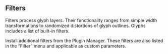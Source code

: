 ## Filters

Filters process glyph layers.
Their functionality ranges from simple width transformations to randomized distortions of glyph outlines.
Glyphs includes a list of built-in filters.

Install additional filters from the Plugin Manager.
These filters are also listed in the “Filter” menu and applicable as custom parameters.